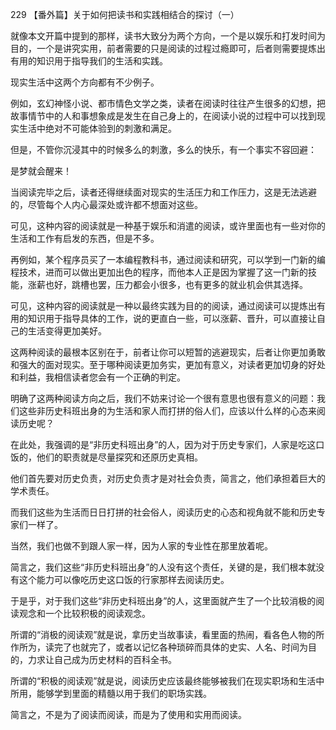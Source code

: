 229 【番外篇】关于如何把读书和实践相结合的探讨（一）



就像本文开篇中提到的那样，读书大致分为两个方向，一个是以娱乐和打发时间为目的，一个是讲究实用，前者需要的只是阅读的过程过瘾即可，后者则需要提炼出有用的知识用于指导我们的生活和实践。

现实生活中这两个方向都有不少例子。



例如，玄幻神怪小说、都市情色文学之类，读者在阅读时往往产生很多的幻想，把故事情节中的人和事想象成是发生在自己身上的，在阅读小说的过程中可以找到现实生活中绝对不可能体验到的刺激和满足。

但是，不管你沉浸其中的时候多么的刺激，多么的快乐，有一个事实不容回避：

是梦就会醒来！

当阅读完毕之后，读者还得继续面对现实的生活压力和工作压力，这是无法逃避的，尽管每个人内心最深处或许都不想面对这些。

可见，这种内容的阅读就是一种基于娱乐和消遣的阅读，或许里面也有一些对你的生活和工作有启发的东西，但是不多。



再例如，某个程序员买了一本编程教科书，通过阅读和研究，可以学到一门新的编程技术，进而可以做出更加出色的程序，而他本人正是因为掌握了这一门新的技能，涨薪也好，跳槽也罢，压力都会小很多，也有更多的就业机会供其选择。

可见，这种内容的阅读就是一种以最终实践为目的的阅读，通过阅读可以提炼出有用的知识用于指导具体的工作，说的更直白一些，可以涨薪、晋升，可以直接让自己的生活变得更加美好。



这两种阅读的最根本区别在于，前者让你可以短暂的逃避现实，后者让你更加勇敢和强大的面对现实。至于哪种阅读更加务实，更加有意义，对读者更加切身的好处和利益，我相信读者您会有一个正确的判定。

明确了这两种阅读方向之后，我们不妨来讨论一个很有意思也很有意义的问题：我们这些非历史科班出身的为生活和家人而打拼的俗人们，应该以什么样的心态来阅读历史呢？



在此处，我强调的是“非历史科班出身”的人，因为对于历史专家们，人家是吃这口饭的，他们的职责就是尽量探究和还原历史真相。

他们首先要对历史负责，对历史负责才是对社会负责，简言之，他们承担着巨大的学术责任。

而我们这些为生活而日日打拼的社会俗人，阅读历史的心态和视角就不能和历史专家们一样了。

当然，我们也做不到跟人家一样，因为人家的专业性在那里放着呢。

简言之，我们这些“非历史科班出身”的人没有这个责任，关键的是，我们根本就没有这个能力可以像吃历史这口饭的行家那样去阅读历史。

于是乎，对于我们这些“非历史科班出身”的人，这里面就产生了一个比较消极的阅读观念和一个比较积极的阅读观念。



所谓的“消极的阅读观”就是说，拿历史当故事读，看里面的热闹，看各色人物的所作所为，读完了也就完了，或者以记忆各种琐碎而具体的史实、人名、时间为目的，力求让自己成为历史材料的百科全书。

所谓的“积极的阅读观”就是说，阅读历史应该最终能够被我们在现实职场和生活中所用，能够学到里面的精髓以用于我们的职场实践。

简言之，不是为了阅读而阅读，而是为了使用和实用而阅读。

